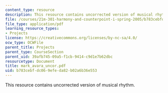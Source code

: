 ```yaml
---
content_type: resource
description: This resource contains uncorrected version of musical rhythm.
file: /courses/21m-301-harmony-and-counterpoint-i-spring-2005/b783cebfdc069efeda82b02a6b36e553_mark_avara_uncor.pdf
file_type: application/pdf
learning_resource_types:
- Projects
license: https://creativecommons.org/licenses/by-nc-sa/4.0/
ocw_type: OCWFile
parent_title: Projects
parent_type: CourseSection
parent_uid: 39afb745-09a5-f1cb-9414-c9d1e7b62dbc
resourcetype: Document
title: mark_avara_uncor.pdf
uid: b783cebf-dc06-9efe-da82-b02a6b36e553
---
```

This resource contains uncorrected version of musical rhythm.